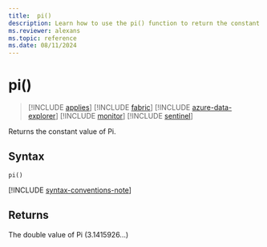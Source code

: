 ```yaml
---
title:  pi()
description: Learn how to use the pi() function to return the constant value of Pi.
ms.reviewer: alexans
ms.topic: reference
ms.date: 08/11/2024
---
```

# pi()

> [!INCLUDE [applies](../includes/applies-to-version/applies.md)] [!INCLUDE [fabric](../includes/applies-to-version/fabric.md)] [!INCLUDE [azure-data-explorer](../includes/applies-to-version/azure-data-explorer.md)] [!INCLUDE [monitor](../includes/applies-to-version/monitor.md)] [!INCLUDE [sentinel](../includes/applies-to-version/sentinel.md)]

Returns the constant value of Pi.

## Syntax

`pi()`

[!INCLUDE [syntax-conventions-note](../includes/syntax-conventions-note.md)]

## Returns

The double value of Pi (3.1415926...)
